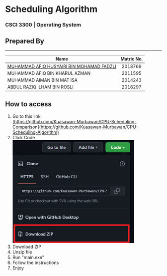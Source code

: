 # Scheduling Algorithm
### CSCI 3300 | Operating System

## Prepared By

---

| Name | Matric No.|
| -----| :---:|
|[MUHAMMAD AFIQ HUSYAIRI BIN MOHAMAD FADZLI](https://www.linkedin.com/in/afiqhusyairi)|2018769|
|MUHAMMAD AFIQ BIN KHARUL AZMAN|2011595|
|MUHAMMAD AIMAN BIN MAT ISA|2014243|
|ABDUL RAZIQ ILHAM BIN ROSLI|2016297|

## How to access

1. Go to this link <br>
[https://github.com/Kuasawan-Murbawan/CPU-Scheduling-Comparison](https://github.com/Kuasawan-Murbawan/CPU-Scheduling-Algorithm)
2. Click Code <br>
![image info](Tutorial.png)
3. Download ZIP
4. Unzip file
5. Run "main.exe"
6. Follow the instructions
7. Enjoy
